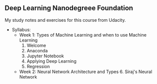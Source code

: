 ## Deep Learning Nanodegreee Foundation
My study notes and exercises for this course from Udacity. 
 
- Syllabus: 
    - Week 1: Types of Machine Learning and when to use Machine Learning 
        1. Welcome 
        2. Anaconda 
        3. Jupyter Notebook 
        4. Applying Deep Learning 
        5. Regression 
    - Week 2: Neural Network Architecture and Types 
        6. Siraj's Neural Network 